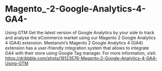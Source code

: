 # Magento_-2-Google-Analytics-4-GA4-
  Using GTM Get the latest version of Google Analytics by your side to track and analyse the eCommerce market using our Magento 2 Google Analytics 4 (GA4) extension. Meetanshi’s Magento 2 Google Analytics 4 (GA4) extension has a user-friendly integration system that allows to integrate GA4 with their store using Google Tag manager.   For more information, visit: https://dribbble.com/shots/19123576-Magento-2-Google-Analytics-4-GA4-Using-GTM
